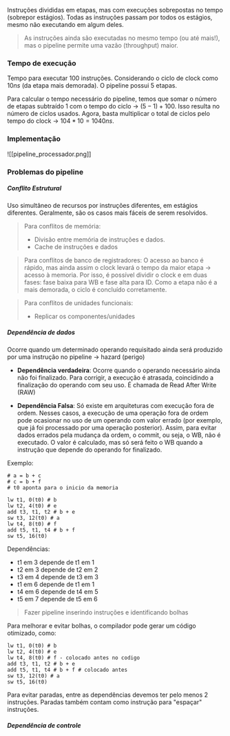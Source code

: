 Instruções divididas em etapas, mas com execuções sobrepostas no tempo (sobrepor estágios). Todas as instruções passam por todos os estágios, mesmo não executando em algum deles.

> As instruções ainda são executadas no mesmo tempo (ou até mais!), mas o pipeline permite uma vazão (throughput) maior.

### Tempo de execução
Tempo para executar 100 instruções.
Considerando o ciclo de clock como $10ns$ (da etapa mais demorada).
O pipeline possui 5 etapas.

Para calcular o tempo necessário do pipeline, temos que somar o número de etapas subtraído 1 com o tempo do ciclo -> $(5-1)+100$. Isso resulta no número de ciclos usados.
Agora, basta multiplicar o total de ciclos pelo tempo do clock -> $104*10=1040ns$.


### Implementação
![[pipeline_processador.png]]

### Problemas do pipeline

##### Conflito Estrutural
Uso simultâneo de recursos por instruções diferentes, em estágios diferentes.
Geralmente, são os casos mais fáceis de serem resolvidos.

> Para conflitos de memória: 
> - Divisão entre memória de instruções e dados.
> - Cache de instruções e dados

> Para conflitos de banco de registradores:
> O acesso ao banco é rápido, mas ainda assim o clock levará o tempo da maior etapa -> acesso à memoria.
> Por isso, é possível dividir o clock e em duas fases: fase baixa para WB e fase alta para ID.
> Como a etapa não é a mais demorada, o ciclo é concluído corretamente.

> Para conflitos de unidades funcionais:
> - Replicar os componentes/unidades


##### Dependência de dados
Ocorre quando um determinado operando requisitado ainda será produzido por uma instrução no pipeline -> hazard (perigo)

- **Dependência verdadeira**: Ocorre quando o operando necessário ainda não foi finalizado. Para corrigir, a execução é atrasada, coincidindo a finalização do operando com seu uso. É chamada de Read After Write (RAW)

- **Dependência Falsa**: Só existe em arquiteturas com execução fora de ordem. Nesses casos, a execução de uma operação fora de ordem pode ocasionar no uso de um operando com valor errado (por exemplo, que já foi processado por uma operação posterior). Assim, para evitar dados errados pela mudança da ordem, o commit, ou seja, o WB, não é executado. O valor é calculado, mas só será feito o WB quando a instrução que depende do operando for finalizado. 


Exemplo:
```
# a = b + c
# c = b + f
# t0 aponta para o inicio da memoria

lw t1, 0(t0) # b
lw t2, 4(t0) # e
add t3, t1, t2 # b + e
sw t3, 12(t0) # a
lw t4, 8(t0) # f
add t5, t1, t4 # b + f
sw t5, 16(t0)
```

Dependências:
- t1 em 3 depende de t1 em 1
- t2 em 3 depende de t2 em 2
- t3 em 4 depende de t3 em 3
- t1 em 6 depende de t1 em 1
- t4 em 6 depende de t4 em 5
- t5 em 7 depende de t5 em 6

> Fazer pipeline inserindo instruções e identificando bolhas

Para melhorar e evitar bolhas, o compilador pode gerar um código otimizado, como:
```
lw t1, 0(t0) # b
lw t2, 4(t0) # e
lw t4, 8(t0) # f - colocado antes no codigo
add t3, t1, t2 # b + e
add t5, t1, t4 # b + f # colocado antes
sw t3, 12(t0) # a
sw t5, 16(t0)
```

Para evitar paradas, entre as dependências devemos ter pelo menos 2 instruções.
Paradas também contam como instrução para "espaçar" instruções.

##### Dependência de controle

